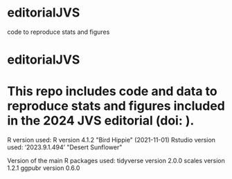 # editorialJVS
code to reproduce stats and figures

# editorialJVS

# This repo includes code and data to reproduce stats and figures included in the 2024 JVS editorial (doi: ).

R version used: R version 4.1.2 "Bird Hippie" (2021-11-01)
Rstudio version used: ‘2023.9.1.494’ "Desert Sunflower"

Version of the main R packages used:
tidyverse version 2.0.0
scales version 1.2.1 
ggpubr version 0.6.0
